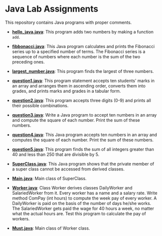 # Java Lab Assignments
This repository contains Java programs with proper comments.

- [**hello_java.java**](hello_java.java): This program adds two numbers by making a function `add`.

- [**fibbonacci.java**](fibbonacci.java): This Java program calculates and prints the Fibonacci series up to a specified number of terms. The Fibonacci series is a sequence of numbers where each number is the sum of the two preceding ones.

- [**largest_number.java**](largest_number.java): This program finds the largest of three numbers.

- [**question1.java**](question1.java): This program statement accepts ten students' marks in an array and arranges them in ascending order, converts them into grades, and prints marks and grades in a tabular form.

- [**question2.java**](question2.java): This program accepts three digits (0-9) and prints all their possible combinations.

- [**question3.java**](question3.java): Write a Java program to accept ten numbers in an array and compute the square of each number. Print the sum of these numbers.

- [**question4.java**](question4.java): This Java program accepts ten numbers in an array and computes the square of each number. Print the sum of these numbers.

- [**question5.java**](question5.java): This program finds the sum of all integers greater than 40 and less than 250 that are divisible by 5.

- [**SuperClass.java**](SuperClass.java): This Java program shows that the private member of a super class cannot be accessed from derived classes.

- [**Main.java**](Main.java): Main class of SuperClass.

- [**Worker.java**](Worker.java): Class Worker derives classes DailyWorker and SalariedWorker from it. Every worker has a name and a salary rate. Write method ComPay (int hours) to compute the week pay of every worker. A DailyWorker is paid on the basis of the number of days he/she works. The SalariedWorker gets paid the wage for 40 hours a week, no matter what the actual hours are. Test this program to calculate the pay of workers.

- [**Must.java**](Must.java): Main class of Worker class.
